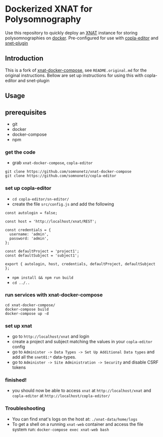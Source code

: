 # Dockerized XNAT for Polysomnography

Use this repository to quickly deploy an [XNAT](https://xnat.org/) instance for storing polysomnographies on [docker](https://www.docker.com/). Pre-configured for use with [copla-editor](https://github.com/somnonetz/copla-editor) and [snet-plugin](https://github.com/somnonetz/snet-plugin)

## Introduction

This is a fork of [xnat-docker-compose](https://github.com/NrgXnat/xnat-docker-compose/), see `README.original.md` for the original instructions. Bellow are set up instructions for using this with copla-editor and snet-plugin

## Usage

## prerequisites

* git
* docker
* docker-compose
* npm

### get the code

* grab `xnat-docker-compose`, `copla-editor`

```
git clone https://github.com/somnonetz/xnat-docker-compose
git clone https://github.com/somnonetz/copla-editor
``` 

### set up copla-editor

* `cd copla-editor/sn-editor/`
* create the file `src/config.js` and add the following

```
const autologin = false;

const host = 'http://localhost/xnat/REST';

const credentials = {
  username: 'admin',
  password: 'admin',
};

const defaultProject = 'project1';
const defaultSubject = 'subject1';

export { autologin, host, credentials, defaultProject, defaultSubject };
```

* `npm install && npm run build`
* `cd ../..`

### run services with xnat-docker-compose

```
cd xnat-docker-compose/
docker-compose build
docker-compose up -d
```

### set up xnat

* go to `http://localhost/xnat` and login
* create a project and subject matching the values in your `copla-editor` config
* go to `Administer -> Data Types -> Set Up Additional Data types` and add all the `snet01:*` data-types.
* go to `Administer -> Site Administration -> Security` and disable CSRF tokens

### finished!

* you should now be able to access `xnat` at `http://localhost/xnat` and `copla-editor` at `http://localhost/copla-editor/`

### Troubleshooting

* You can find xnat's logs on the host at: `./xnat-data/home/logs`
* To get a shell on a running `xnat-web` container and access the file system run: `docker-compose exec xnat-web bash`
